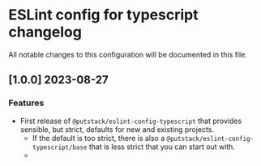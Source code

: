 # ESLint config for typescript changelog

All notable changes to this configuration will be documented in this file.

## [1.0.0] 2023-08-27

### Features

- First release of `@putstack/eslint-config-typescript` that provides sensible, but strict, defaults for new and existing projects.
  - If the default is too strict, there is also a `@putstack/eslint-config-typescript/base` that is less strict that you can start out with.
  -
